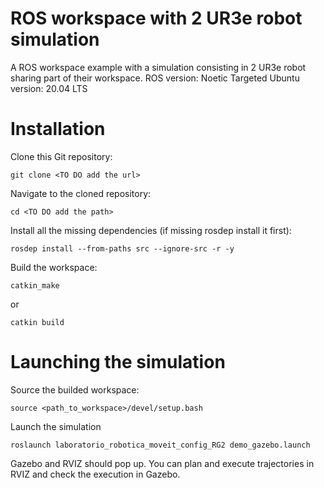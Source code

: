 # ROS workspace with 2 UR3e robot simulation
A ROS workspace example with a simulation consisting in 2 UR3e robot sharing part of their workspace.
ROS version: Noetic
Targeted Ubuntu version: 20.04 LTS

# Installation
Clone this Git repository:
```
git clone <TO DO add the url>
```

Navigate to the cloned repository:
```
cd <TO DO add the path>
```

Install all the missing dependencies (if missing rosdep install it first):
```
rosdep install --from-paths src --ignore-src -r -y
```

Build the workspace:
```
catkin_make
```
or
```
catkin build
```

# Launching the simulation
Source the builded workspace:
```
source <path_to_workspace>/devel/setup.bash
```
Launch the simulation
```
roslaunch laboratorio_robotica_moveit_config_RG2 demo_gazebo.launch
```
Gazebo and RVIZ should pop up. You can plan and execute trajectories in RVIZ and check the execution in Gazebo.
